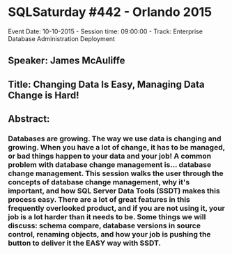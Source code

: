 # SQLSaturday #442 - Orlando 2015
Event Date: 10-10-2015 - Session time: 09:00:00 - Track: Enterprise Database Administration  Deployment
## Speaker: James McAuliffe
## Title: Changing Data Is Easy, Managing Data Change is Hard!
## Abstract:
### Databases are growing.  The way we use data is changing and growing.  When you have a lot of change, it has to be managed, or bad things happen to your data and your job!  A common problem with database change management is... database change management.  This session walks the user through the concepts of database change management, why it's important, and how SQL Server Data Tools (SSDT) makes this process easy.  There are a lot of great features in this frequently overlooked product, and if you are not using it, your job is a lot harder than it needs to be.  Some things we will discuss: schema compare, database versions in source control, renaming objects, and how your job is pushing the button to deliver it the EASY way with SSDT.
